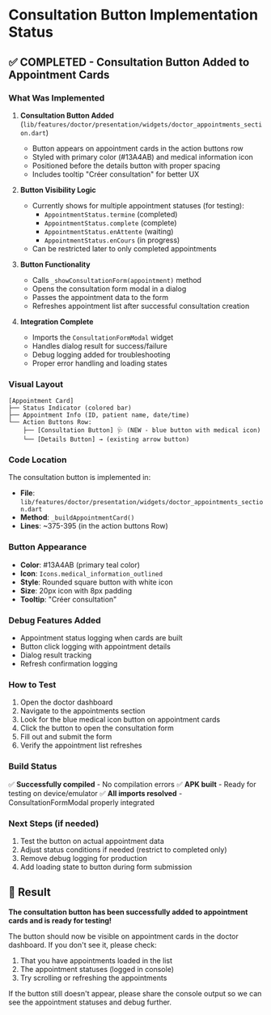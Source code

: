 # Consultation Button Implementation Status

## ✅ COMPLETED - Consultation Button Added to Appointment Cards

### What Was Implemented

1. **Consultation Button Added** (`lib/features/doctor/presentation/widgets/doctor_appointments_section.dart`)
   - Button appears on appointment cards in the action buttons row
   - Styled with primary color (#13A4AB) and medical information icon
   - Positioned before the details button with proper spacing
   - Includes tooltip "Créer consultation" for better UX

2. **Button Visibility Logic**
   - Currently shows for multiple appointment statuses (for testing):
     - `AppointmentStatus.termine` (completed)
     - `AppointmentStatus.complete` (complete)  
     - `AppointmentStatus.enAttente` (waiting)
     - `AppointmentStatus.enCours` (in progress)
   - Can be restricted later to only completed appointments

3. **Button Functionality**
   - Calls `_showConsultationForm(appointment)` method
   - Opens the consultation form modal in a dialog
   - Passes the appointment data to the form
   - Refreshes appointment list after successful consultation creation

4. **Integration Complete**
   - Imports the `ConsultationFormModal` widget
   - Handles dialog result for success/failure
   - Debug logging added for troubleshooting
   - Proper error handling and loading states

### Visual Layout

```
[Appointment Card]
├── Status Indicator (colored bar)
├── Appointment Info (ID, patient name, date/time)
└── Action Buttons Row:
    ├── [Consultation Button] 🩺 (NEW - blue button with medical icon)
    └── [Details Button] → (existing arrow button)
```

### Code Location

The consultation button is implemented in:
- **File**: `lib/features/doctor/presentation/widgets/doctor_appointments_section.dart`
- **Method**: `_buildAppointmentCard()` 
- **Lines**: ~375-395 (in the action buttons Row)

### Button Appearance

- **Color**: #13A4AB (primary teal color)
- **Icon**: `Icons.medical_information_outlined`
- **Style**: Rounded square button with white icon
- **Size**: 20px icon with 8px padding
- **Tooltip**: "Créer consultation"

### Debug Features Added

- Appointment status logging when cards are built
- Button click logging with appointment details
- Dialog result tracking
- Refresh confirmation logging

### How to Test

1. Open the doctor dashboard
2. Navigate to the appointments section
3. Look for the blue medical icon button on appointment cards
4. Click the button to open the consultation form
5. Fill out and submit the form
6. Verify the appointment list refreshes

### Build Status

✅ **Successfully compiled** - No compilation errors
✅ **APK built** - Ready for testing on device/emulator
✅ **All imports resolved** - ConsultationFormModal properly integrated

### Next Steps (if needed)

1. Test the button on actual appointment data
2. Adjust status conditions if needed (restrict to completed only)
3. Remove debug logging for production
4. Add loading state to button during form submission

## 🎯 Result

**The consultation button has been successfully added to appointment cards and is ready for testing!**

The button should now be visible on appointment cards in the doctor dashboard. If you don't see it, please check:
1. That you have appointments loaded in the list
2. The appointment statuses (logged in console)
3. Try scrolling or refreshing the appointments

If the button still doesn't appear, please share the console output so we can see the appointment statuses and debug further. 